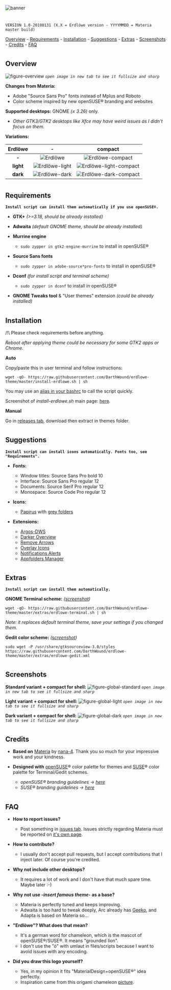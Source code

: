 ![banner](artwork/erdlowegnomedesc_by_darthwound.png)
#
`VERSION 1.0-20180131 (X.X = Erdlöwe version - YYYYMMDD = Materia master build)`

[Overview](#overview) - [Requirements](#requirements) - [Installation](#installation) - [Suggestions](#suggestions) - [Extras](#extras) - [Screenshots](#screenshots) - [Credits](#credits) - [FAQ](#faq)
#
#

## Overview

![figure-overview](images/overview.png?raw=true)
*`open image in new tab to see it fullsize and sharp`*

**Changes from Materia:**
  - Adobe "Source Sans Pro" fonts instead of Mplus and Roboto
  - Color scheme inspired by new openSUSE® branding and websites

**Supported desktops:** GNOME *(≤ 3.26)* only.
  - *Other GTK3/GTK2 desktops like Xfce *may* have weird issues as I didn't focus on them.*
  
**Variations:**

| **Erdlöwe** | **-** | **compact** |
|:-:|:-:|:-:|
| **-** | ![Erdlöwe](images/variants-standard.png?raw=true) | ![Erdlöwe-compact](images/variants-standard-compact.png?raw=true) |
| **light** | ![Erdlöwe-light](images/variants-light.png?raw=true) | ![Erdlöwe-light-compact](images/variants-light-compact.png?raw=true) |
| **dark** | ![Erdlöwe-dark](images/variants-dark.png?raw=true) | ![Erdlöwe-dark-compact](images/variants-dark-compact.png?raw=true) |
#
#
## Requirements

**`Install script can install them automatically if you use openSUSE®.`**

- **GTK+** *(>=3.18, should be already installed)*

- **Adwaita** *(default GNOME theme, should be already installed)*

- **Murrine engine**
  - `sudo zypper in gtk2-engine-murrine` to install in openSUSE®

- **Source Sans fonts**
  - `sudo zypper in adobe-source*pro-fonts` to install in openSUSE®
  
- **Dconf** *(for install script and terminal scheme)*
  - `sudo zypper in dconf` to install in openSUSE®
  
- **GNOME Tweaks tool** & "User themes" extension *(could be already installed)*
#
#
## Installation

/!\ Please check requirements before anything.

*Reboot after applying theme could be necessary for some GTK2 apps or Chrome.*

**Auto**

Copy/paste this in user terminal and follow instructions:

`wget -qO- https://raw.githubusercontent.com/DarthWound/erdlowe-theme/master/install-erdlowe.sh | sh`

You may use an [alias in your bashrc](http://www.linuxhowtos.org/Tips%20and%20Tricks/command_aliases.htm) to call the script quickly.

Screenshot of *install-erdlowe.sh* main page: [here](images/install.png?raw=true).

**Manual**

Go in [releases tab](https://github.com/DarthWound/erdlowe-theme/releases), download then extract in themes folder.
#
#
## Suggestions

**`Install script can install icons automatically. Fonts too, see "Requirements".`**

- **Fonts:**
  - Window titles: Source Sans Pro bold 10
  - Interface: Source Sans Pro regular 12
  - Documents: Source Serif Pro regular 12
  - Monospace: Source Code Pro regular 12

- **Icons:**
  - [Papirus](https://github.com/PapirusDevelopmentTeam/papirus-icon-theme) with [grey folders](https://github.com/PapirusDevelopmentTeam/papirus-folders)

- **Extensions:**
  - [Argos-DWS](https://github.com/DarthWound/Argos-DWS)
  - [Darker Overview](https://extensions.gnome.org/extension/1177/darker-overview/)
  - [Remove Arrows](https://extensions.gnome.org/extension/800/remove-dropdown-arrows/)
  - [Overlay Icons](https://extensions.gnome.org/extension/302/windowoverlay-icons/)
  - [Notifications Alerts](https://extensions.gnome.org/extension/258/notifications-alert-on-user-menu/)
  - [Appfolders Manager](https://extensions.gnome.org/extension/1217/appfolders-manager/)
#
#
## Extras

**`Install script can install them automatically.`**

**GNOME Terminal scheme:** *([screenshot](extras/erdlowe-terminal-screenshot.png?raw=true))*

`wget -qO- https://raw.githubusercontent.com/DarthWound/erdlowe-theme/master/extras/erdlowe-terminal.sh | sh`

*Note: it replaces default terminal theme, save your settings if you changed them.*
  
**Gedit color scheme:** *([screenshot](extras/erdlowe-gedit-screenshot.png?raw=true))*

`sudo wget -P /usr/share/gtksourceview-3.0/styles https://raw.githubusercontent.com/DarthWound/erdlowe-theme/master/extras/erdlowe-gedit.xml`
#
#
## Screenshots

**Standard variant + compact for shell:**
![figure-global-standard](images/global-standard.png?raw=true)
*`open image in new tab to see it fullsize and sharp`*

**Light variant + compact for shell:**
![figure-global-light](images/global-light.png?raw=true)
*`open image in new tab to see it fullsize and sharp`*

**Dark variant + compact for shell:**
![figure-global-dark](images/global-dark.png?raw=true)
*`open image in new tab to see it fullsize and sharp`*
#
#
## Credits

- **Based on** [Materia](https://github.com/nana-4/materia-theme) by [nana-4](https://github.com/nana-4). Thank you so much for your impressive work and your kindness.

- **Designed with** [openSUSE](https://www.opensuse.org/)® color palette for themes and [SUSE](https://www.suse.com/)® color palette for Terminal/Gedit schemes.
  - *openSUSE® branding guidelines -> [here](https://opensuse.github.io/branding-guidelines/)*
  - *SUSE® branding guidelines -> [here](https://www.suse.com/brandcentral/suse/identity.php)*
#
#
## FAQ

- **How to report issues?**
  - Post something in [issues tab](https://github.com/DarthWound/erdlowe-theme/issues). Issues strictly regarding Materia must be reported on [it's own page](https://github.com/nana-4/materia-theme/issues).

- **How to contribute?**
  - I usually don't accept pull requests, but I accept contributions that I inject later. Of course you're credited.

- **Why not include other desktops?**
  - It requires a lot of work and I don't have that much spare time. Maybe later :-)

- **Why not use -*insert famous theme*- as a base?**
  - Materia is perfectly tuned and keeps improving.
  - Adwaita is too hard to tweak deeply, Arc already has [Geeko](https://github.com/LelCP/geeko-gtk-theme), and Adapta is based on Materia so...

- **"Erdlöwe"? What does that mean?**
  - It's a german word for chameleon, which is the mascot of openSUSE®/SUSE®. It means "grounded lion".
  - I don't use the "ö" with umlaut in files/scripts because I want to avoid issues with any encoding.

- **Did you draw this logo yourself?**
  - Yes, in my opinion it fits "MaterialDesign+openSUSE®" idea perfectly.
  - Inspiration came from this origami chameleon [picture](https://www.flickr.com/photos/66767942@N04/14171125448).
